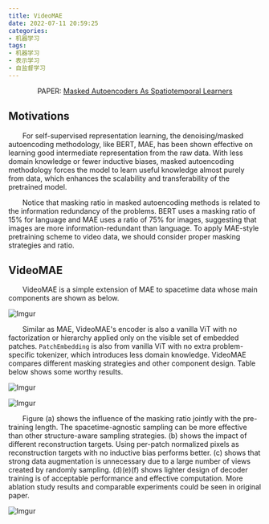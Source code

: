 ```yaml
---
title: VideoMAE
date: 2022-07-11 20:59:25
categories:
- 机器学习
tags:
- 机器学习
- 表示学习
- 自监督学习
---
```


<center>PAPER: <a href="https://arxiv.org/abs/2205.09113">Masked Autoencoders As Spatiotemporal Learners</a></center>

## Motivations
&emsp;&emsp;For self-supervised representation learning, the denoising/masked autoencoding methodology, like BERT, MAE, has been shown effective on learning good intermediate representation from the raw data. With less domain knowledge or fewer inductive biases, masked autoencoding methodology forces the model to learn useful knowledge almost purely from data, which enhances the scalability and transferability of the pretrained model.

&emsp;&emsp;Notice that masking ratio in masked autoencoding methods is related to the information redundancy of the problems. BERT uses a masking ratio of 15% for language and MAE uses a ratio of 75% for images, suggesting that images are more information-redundant than language. To apply MAE-style pretraining scheme to video data, we should consider proper masking strategies and ratio.

## VideoMAE
&emsp;&emsp;VideoMAE is a simple extension of MAE to spacetime data whose main components are shown as below.

![Imgur](https://i.imgur.com/pi0xx3H.png)

&emsp;&emsp;Similar as MAE, VideoMAE's encoder is also a vanilla ViT with no factorization or hierarchy applied only on the visible set of embedded patches. `PatchEmbedding` is also from vanilla ViT with no extra problem-specific tokenizer, which introduces less domain knowledge. VideoMAE compares different masking strategies and other component design. Table below shows some worthy results. 

![Imgur](https://i.imgur.com/0I1beLh.png)

![Imgur](https://i.imgur.com/lSOZoOJ.png)

&emsp;&emsp;Figure (a) shows the influence of the masking ratio jointly with the pre-training length. The spacetime-agnostic sampling can be more effective than other structure-aware sampling strategies. (b) shows the impact of different reconstruction targets. Using per-patch normalized pixels as reconstruction targets with no inductive bias performs better. (c) shows that strong data augmentation is unnecessary due to a large number of views created by randomly sampling. (d)(e)(f) shows lighter design of decoder training is of acceptable performance and effective computation. More ablation study results and comparable experiments could be seen in original paper.

![Imgur](https://i.imgur.com/j0tMOm3.png)
